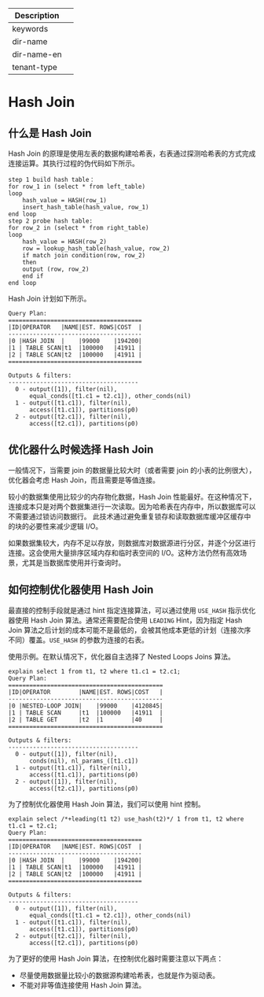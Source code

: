 | Description   |                 |
|---------------|-----------------|
| keywords      |                 |
| dir-name      |                 |
| dir-name-en   |                 |
| tenant-type   |                 |

# Hash Join

## 什么是 Hash Join

Hash Join 的原理是使用左表的数据构建哈希表，右表通过探测哈希表的方式完成连接运算。其执行过程的伪代码如下所示。

```
step 1 build hash table：
for row_1 in (select * from left_table)
loop
	hash_value = HASH(row_1)
	insert_hash_table(hash_value, row_1)
end loop
step 2 probe hash table:
for row_2 in (select * from right_table)
loop
	hash_value = HASH(row_2)
	row = lookup_hash_table(hash_value, row_2)
	if match join condition(row, row_2)
	then
  	output (row, row_2)
	end if
end loop
```

Hash Join 计划如下所示。

```
Query Plan:
======================================
|ID|OPERATOR   |NAME|EST. ROWS|COST  |
--------------------------------------
|0 |HASH JOIN  |    |99000    |194200|
|1 | TABLE SCAN|t1  |100000   |41911 |
|2 | TABLE SCAN|t2  |100000   |41911 |
======================================

Outputs & filters:
-------------------------------------
  0 - output([1]), filter(nil),
      equal_conds([t1.c1 = t2.c1]), other_conds(nil)
  1 - output([t1.c1]), filter(nil),
      access([t1.c1]), partitions(p0)
  2 - output([t2.c1]), filter(nil),
      access([t2.c1]), partitions(p0)
```

## 优化器什么时候选择 Hash Join

一般情况下，当需要 join 的数据量比较大时（或者需要 join 的小表的比例很大），优化器会考虑 Hash Join，而且需要是等值连接。

较小的数据集使用比较少的内存物化数据，Hash Join 性能最好。在这种情况下，连接成本只是对两个数据集进行一次读取。因为哈希表在内存中，所以数据库可以不需要通过锁访问数据行。 此技术通过避免重复锁存和读取数据库缓冲区缓存中的块的必要性来减少逻辑 I/O。

如果数据集较大，内存不足以存放，则数据库对数据源进行分区，并逐个分区进行连接。这会使用大量排序区域内存和临时表空间的 I/O。这种方法仍然有高效场景，尤其是当数据库使用并行查询时。

## 如何控制优化器使用 Hash Join

最直接的控制手段就是通过 hint 指定连接算法，可以通过使用 `USE_HASH` 指示优化器使用 Hash Join 算法。通常还需要配合使用 `LEADING` Hint，因为指定 Hash Join 算法之后计划的成本可能不是最低的，会被其他成本更低的计划（连接次序不同）覆盖。`USE_HASH` 的参数为连接的右表。

使用示例。在默认情况下，优化器自主选择了 Nested Loops Joins 算法。

```
explain select 1 from t1, t2 where t1.c1 = t2.c1;
Query Plan:
============================================
|ID|OPERATOR        |NAME|EST. ROWS|COST   |
--------------------------------------------
|0 |NESTED-LOOP JOIN|    |99000    |4120845|
|1 | TABLE SCAN     |t1  |100000   |41911  |
|2 | TABLE GET      |t2  |1        |40     |
============================================

Outputs & filters:
-------------------------------------
  0 - output([1]), filter(nil),
      conds(nil), nl_params_([t1.c1])
  1 - output([t1.c1]), filter(nil),
      access([t1.c1]), partitions(p0)
  2 - output([1]), filter(nil),
      access([t2.c1]), partitions(p0)
```

为了控制优化器使用 Hash Join 算法，我们可以使用 hint 控制。

```
explain select /*+leading(t1 t2) use_hash(t2)*/ 1 from t1, t2 where t1.c1 = t2.c1;
Query Plan:
======================================
|ID|OPERATOR   |NAME|EST. ROWS|COST  |
--------------------------------------
|0 |HASH JOIN  |    |99000    |194200|
|1 | TABLE SCAN|t1  |100000   |41911 |
|2 | TABLE SCAN|t2  |100000   |41911 |
======================================

Outputs & filters:
-------------------------------------
  0 - output([1]), filter(nil),
      equal_conds([t1.c1 = t2.c1]), other_conds(nil)
  1 - output([t1.c1]), filter(nil),
      access([t1.c1]), partitions(p0)
  2 - output([t2.c1]), filter(nil),
      access([t2.c1]), partitions(p0)
```

为了更好的使用 Hash Join 算法，在控制优化器时需要注意以下两点：

* 尽量使用数据量比较小的数据源构建哈希表，也就是作为驱动表。
* 不能对非等值连接使用 Hash Join 算法。
